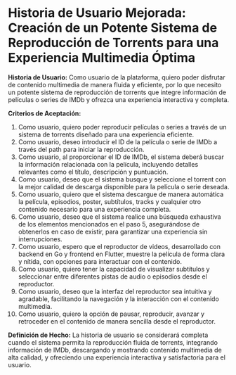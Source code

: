 # Historia de Usuario Mejorada: Creación de un Potente Sistema de Reproducción de Torrents para una Experiencia Multimedia Óptima

**Historia de Usuario:** Como usuario de la plataforma, quiero poder disfrutar de contenido multimedia de manera fluida y eficiente, por lo que necesito un potente sistema de reproducción de torrents que integre información de películas o series de IMDb y ofrezca una experiencia interactiva y completa.

**Criterios de Aceptación:**
1. Como usuario, quiero poder reproducir películas o series a través de un sistema de torrents diseñado para una experiencia eficiente.
2. Como usuario, deseo introducir el ID de la película o serie de IMDb a través del path para iniciar la reproducción.
3. Como usuario, al proporcionar el ID de IMDb, el sistema deberá buscar la información relacionada con la película, incluyendo detalles relevantes como el título, descripción y puntuación.
4. Como usuario, deseo que el sistema busque y seleccione el torrent con la mejor calidad de descarga disponible para la película o serie deseada.
5. Como usuario, quiero que el sistema descargue de manera automática la película, episodios, poster, subtítulos, tracks y cualquier otro contenido necesario para una experiencia completa.
6. Como usuario, deseo que el sistema realice una búsqueda exhaustiva de los elementos mencionados en el paso 5, asegurándose de obtenerlos en caso de existir, para garantizar una experiencia sin interrupciones.
7. Como usuario, espero que el reproductor de videos, desarrollado con backend en Go y frontend en Flutter, muestre la película de forma clara y nítida, con opciones para interactuar con el contenido.
8. Como usuario, quiero tener la capacidad de visualizar subtítulos y seleccionar entre diferentes pistas de audio o episodios desde el reproductor.
9. Como usuario, deseo que la interfaz del reproductor sea intuitiva y agradable, facilitando la navegación y la interacción con el contenido multimedia.
10. Como usuario, quiero la opción de pausar, reproducir, avanzar y retroceder en el contenido de manera sencilla desde el reproductor.

**Definición de Hecho:**
La historia de usuario se considerará completa cuando el sistema permita la reproducción fluida de torrents, integrando información de IMDb, descargando y mostrando contenido multimedia de alta calidad, y ofreciendo una experiencia interactiva y satisfactoria para el usuario.

